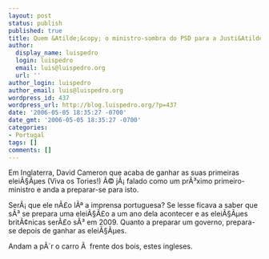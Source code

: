 ```yaml
---
layout: post
status: publish
published: true
title: Quem &Atilde;&copy; o ministro-sombra do PSD para a Justi&Atilde;&sect;a?
author:
  display_name: luispedro
  login: luispedro
  email: luis@luispedro.org
  url: ''
author_login: luispedro
author_email: luis@luispedro.org
wordpress_id: 437
wordpress_url: http://blog.luispedro.org/?p=437
date: '2006-05-05 18:35:27 -0700'
date_gmt: '2006-05-05 18:35:27 -0700'
categories:
- Portugal
tags: []
comments: []
---
```

<p>Em Inglaterra, David Cameron que acaba de ganhar as suas primeiras elei&Atilde;&sect;&Atilde;&micro;es (Viva os Tories!) &Atilde;&copy; j&Atilde;&iexcl; falado como um pr&Atilde;&sup3;ximo primeiro-ministro e anda a preparar-se para isto.</p>
<p>Ser&Atilde;&iexcl; que ele n&Atilde;&pound;o l&Atilde;&ordf; a imprensa portuguesa? Se lesse ficava a saber que s&Atilde;&sup3; se prepara uma elei&Atilde;&sect;&Atilde;&pound;o a um ano dela acontecer e as elei&Atilde;&sect;&Atilde;&micro;es brit&Atilde;&cent;nicas ser&Atilde;&pound;o s&Atilde;&sup3; em 2009. Quanto a preparar um governo, prepara-se depois de ganhar as elei&Atilde;&sect;&Atilde;&micro;es.</p>
<p>Andam a p&Atilde;&acute;r o carro &Atilde;&nbsp; frente dos bois, estes ingleses.</p>
